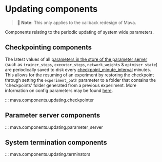 # Updating components

> 🚧 **Note:** This only applies to the callback redesign of Mava.

Components relating to the periodic updating of system wide parameters.

## Checkpointing components
The latest values of all [parameters in the store of the parameter server][param_server_store] (such as `trainer_steps`, `executor_steps`, `network_weights` & `optmiser state`) are periodically saved to disk every [checkpoint_minute_interval][checkpointer_config] minutes. This allows for the resuming of an experiment by restoring the checkpoint through setting the `experiment_path` parameter to a folder that contains the 'checkpoints' folder generated from a previous experiment. More information on config parameters may be found [here](../getting_started/config.md).

::: mava.components.updating.checkpointer

## Parameter server components
::: mava.components.updating.parameter_server

## System termination components
::: mava.components.updating.terminators

[checkpointer_config]: https://github.com/instadeepai/Mava/blob/develop/mava/components/jax/updating/checkpointer.py#L32
[param_server_store]: https://github.com/instadeepai/Mava/blob/develop/mava/components/jax/updating/parameter_server.py#L110
